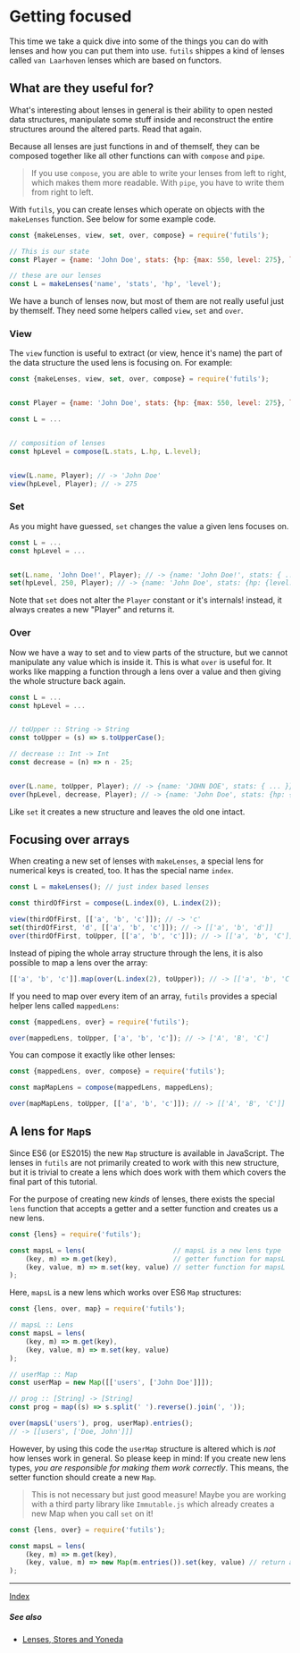 # Getting focused
This time we take a quick dive into some of the things you can do with lenses and how you can put them into use. `futils` shippes a kind of lenses called `van Laarhoven` lenses which are based on functors.


## What are they useful for?
What's interesting about lenses in general is their ability to open nested data structures, manipulate some stuff inside and reconstruct the entire structures around the altered parts. Read that again.

Because all lenses are just functions in and of themself, they can be composed together like all other functions can with `compose` and `pipe`.

> If you use `compose`, you are able to write your lenses from left to right,
> which makes them more readable. With `pipe`, you have to write them from
> right to left.

With `futils`, you can create lenses which operate on objects with the `makeLenses` function. See below for some example code.

```javascript
const {makeLenses, view, set, over, compose} = require('futils');

// This is our state
const Player = {name: 'John Doe', stats: {hp: {max: 550, level: 275}, level: 6}};

// these are our lenses
const L = makeLenses('name', 'stats', 'hp', 'level');
```

We have a bunch of lenses now, but most of them are not really useful just by themself. They need some helpers called `view`, `set` and `over`. 

### View
The `view` function is useful to extract (or view, hence it's name) the part of the data structure the used lens is focusing on. For example:

```javascript
const {makeLenses, view, set, over, compose} = require('futils');


const Player = {name: 'John Doe', stats: {hp: {max: 550, level: 275}, level: 6}};

const L = ...


// composition of lenses
const hpLevel = compose(L.stats, L.hp, L.level);


view(L.name, Player); // -> 'John Doe'
view(hpLevel, Player); // -> 275
```

### Set
As you might have guessed, `set` changes the value a given lens focuses on.

```javascript
const L = ...
const hpLevel = ...


set(L.name, 'John Doe!', Player); // -> {name: 'John Doe!', stats: { ... }};
set(hpLevel, 250, Player); // -> {name: 'John Doe', stats: {hp: {level: 250, ...}}};
```

Note that `set` does not alter the `Player` constant or it's internals! instead, it always creates a new "Player" and returns it.


### Over
Now we have a way to set and to view parts of the structure, but we cannot manipulate any value which is inside it. This is what `over` is useful for. It works like mapping a function through a lens over a value and then giving the whole structure back again.

```javascript
const L = ...
const hpLevel = ...


// toUpper :: String -> String
const toUpper = (s) => s.toUpperCase();

// decrease :: Int -> Int
const decrease = (n) => n - 25;


over(L.name, toUpper, Player); // -> {name: 'JOHN DOE', stats: { ... }};
over(hpLevel, decrease, Player); // -> {name: 'John Doe', stats: {hp: {level: 250, ...}}};
```

Like `set` it creates a new structure and leaves the old one intact.


## Focusing over arrays
When creating a new set of lenses with `makeLenses`, a special lens for numerical keys is created, too. It has the special name `index`.

```javascript
const L = makeLenses(); // just index based lenses

const thirdOfFirst = compose(L.index(0), L.index(2));

view(thirdOfFirst, [['a', 'b', 'c']]); // -> 'c'
set(thirdOfFirst, 'd', [['a', 'b', 'c']]); // -> [['a', 'b', 'd']]
over(thirdOfFirst, toUpper, [['a', 'b', 'c']]); // -> [['a', 'b', 'C']]
```

Instead of piping the whole array structure through the lens, it is also possible to map a lens over the array:

```javascript
[['a', 'b', 'c']].map(over(L.index(2), toUpper)); // -> [['a', 'b', 'C']]
```

If you need to map over every item of an array, `futils` provides a special helper lens called `mappedLens`:

```javascript
const {mappedLens, over} = require('futils');

over(mappedLens, toUpper, ['a', 'b', 'c']); // -> ['A', 'B', 'C']
```

You can compose it exactly like other lenses:

```javascript
const {mappedLens, over, compose} = require('futils');

const mapMapLens = compose(mappedLens, mappedLens);

over(mapMapLens, toUpper, [['a', 'b', 'c']]); // -> [['A', 'B', 'C']]
```

## A lens for `Map`s
Since ES6 (or ES2015) the new `Map` structure is available in JavaScript. The lenses in `futils` are not primarily created to work with this new structure, but it is trivial to create a lens which does work with them which covers the final part of this tutorial.

For the purpose of creating new _kinds_ of lenses, there exists the special `lens` function that accepts a getter and a setter function and creates us a new lens.

```javascript
const {lens} = require('futils');

const mapsL = lens(                      // mapsL is a new lens type
    (key, m) => m.get(key),              // getter function for mapsL
    (key, value, m) => m.set(key, value) // setter function for mapsL
);
```

Here, `mapsL` is a new lens which works over ES6 `Map` structures:

```javascript
const {lens, over, map} = require('futils');

// mapsL :: Lens
const mapsL = lens(
    (key, m) => m.get(key),
    (key, value, m) => m.set(key, value)
);

// userMap :: Map
const userMap = new Map([['users', ['John Doe']]]);

// prog :: [String] -> [String]
const prog = map((s) => s.split(' ').reverse().join(', '));

over(mapsL('users'), prog, userMap).entries();
// -> [[users', ['Doe, John']]]
```

However, by using this code the `userMap` structure is altered which is _not_ how lenses work in general. So please keep in mind: If you create new lens types, _you are responsible for making them work correctly_. This means, the setter function should create a new `Map`.

> This is not necessary but just good measure! Maybe you are working with a
> third party library like `Immutable.js` which already creates a new Map when
> you call `set` on it!

```javascript
const {lens, over} = require('futils');

const mapsL = lens(
    (key, m) => m.get(key),
    (key, value, m) => new Map(m.entries()).set(key, value) // return a new Map
);
```


---
[Index](./readme.md)

##### See also
- [Lenses, Stores and Yoneda](https://bartoszmilewski.com/2013/10/08/lenses-stores-and-yoneda/)







